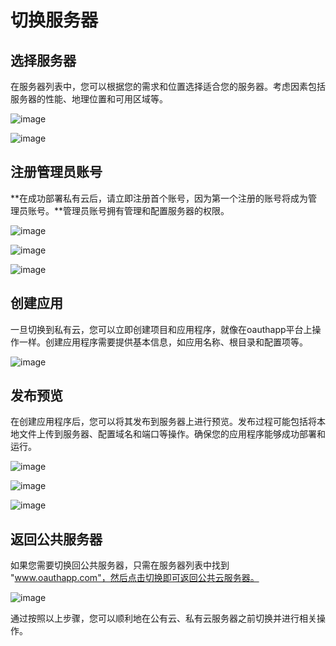 # 切换服务器

## 选择服务器

在服务器列表中，您可以根据您的需求和位置选择适合您的服务器。考虑因素包括服务器的性能、地理位置和可用区域等。

![image](https://docs.oauthapp.com/code_togglesaas/1.png)

![image](https://docs.oauthapp.com/code_togglesaas/2.png)

## 注册管理员账号

**在成功部署私有云后，请立即注册首个账号，因为第一个注册的账号将成为管理员账号。**管理员账号拥有管理和配置服务器的权限。

![image](https://docs.oauthapp.com/code_togglesaas/3.png)

![image](https://docs.oauthapp.com/code_togglesaas/4.png)

![image](https://docs.oauthapp.com/code_togglesaas/5.png)

## 创建应用

一旦切换到私有云，您可以立即创建项目和应用程序，就像在oauthapp平台上操作一样。创建应用程序需要提供基本信息，如应用名称、根目录和配置项等。

![image](https://docs.oauthapp.com/code_togglesaas/7.png)

## 发布预览 

在创建应用程序后，您可以将其发布到服务器上进行预览。发布过程可能包括将本地文件上传到服务器、配置域名和端口等操作。确保您的应用程序能够成功部署和运行。


![image](https://docs.oauthapp.com/code_togglesaas/8.png)

![image](https://docs.oauthapp.com/code_togglesaas/9.png)

![image](https://docs.oauthapp.com/code_togglesaas/10.png)


## 返回公共服务器

如果您需要切换回公共服务器，只需在服务器列表中找到 "www.oauthapp.com"，然后点击切换即可返回公共云服务器。

![image](https://docs.oauthapp.com/code_togglesaas/6.png)


通过按照以上步骤，您可以顺利地在公有云、私有云服务器之前切换并进行相关操作。